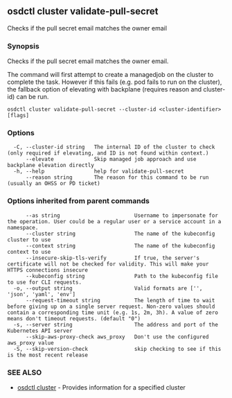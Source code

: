 ## osdctl cluster validate-pull-secret

Checks if the pull secret email matches the owner email

### Synopsis

Checks if the pull secret email matches the owner email.

The command will first attempt to create a managedjob on the cluster to complete the task.
However if this fails (e.g. pod fails to run on the cluster), the fallback option of elevating
with backplane (requires reason and cluster-id) can be run.


```
osdctl cluster validate-pull-secret --cluster-id <cluster-identifier> [flags]
```

### Options

```
  -C, --cluster-id string   The internal ID of the cluster to check (only required if elevating, and ID is not found within context.)
      --elevate             Skip managed job approach and use backplane elevation directly
  -h, --help                help for validate-pull-secret
      --reason string       The reason for this command to be run (usually an OHSS or PD ticket)
```

### Options inherited from parent commands

```
      --as string                        Username to impersonate for the operation. User could be a regular user or a service account in a namespace.
      --cluster string                   The name of the kubeconfig cluster to use
      --context string                   The name of the kubeconfig context to use
      --insecure-skip-tls-verify         If true, the server's certificate will not be checked for validity. This will make your HTTPS connections insecure
      --kubeconfig string                Path to the kubeconfig file to use for CLI requests.
  -o, --output string                    Valid formats are ['', 'json', 'yaml', 'env']
      --request-timeout string           The length of time to wait before giving up on a single server request. Non-zero values should contain a corresponding time unit (e.g. 1s, 2m, 3h). A value of zero means don't timeout requests. (default "0")
  -s, --server string                    The address and port of the Kubernetes API server
      --skip-aws-proxy-check aws_proxy   Don't use the configured aws_proxy value
  -S, --skip-version-check               skip checking to see if this is the most recent release
```

### SEE ALSO

* [osdctl cluster](osdctl_cluster.md)	 - Provides information for a specified cluster

